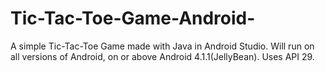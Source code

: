 # Tic-Tac-Toe-Game-Android-
A simple Tic-Tac-Toe Game made with Java in Android Studio.
Will run on all versions of Android, on or above Android 4.1.1(JellyBean). 
Uses API 29.
